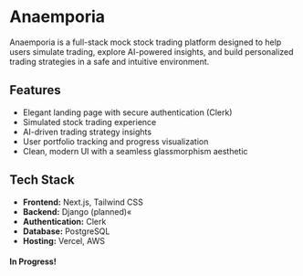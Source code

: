 # Anaemporia

Anaemporia is a full-stack mock stock trading platform designed to help users simulate trading, explore AI-powered insights, and build personalized trading strategies in a safe and intuitive environment.

## Features

- Elegant landing page with secure authentication (Clerk)
- Simulated stock trading experience
- AI-driven trading strategy insights
- User portfolio tracking and progress visualization
- Clean, modern UI with a seamless glassmorphism aesthetic

## Tech Stack

- **Frontend:** Next.js, Tailwind CSS
- **Backend:** Django (planned)«
- **Authentication:** Clerk
- **Database:** PostgreSQL
- **Hosting:** Vercel, AWS

#### In Progress!
